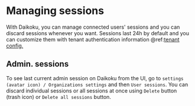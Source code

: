 # Managing sessions

With Daikoku, you can manage connected users' sessions and you can discard sessions whenever you want. Sessions last 24h by default and you can customize them with tenant authentication information @ref:[tenant config.](./1-tenants.md)

## Admin. sessions

To see last current admin session on Daikoku from the UI, go to `settings (avatar icon) / Organizations settings` and then `User sessions`. You can discard individual sessions or all sessions at once using `Delete` button (trash icon) or `Delete all sessions` button.
